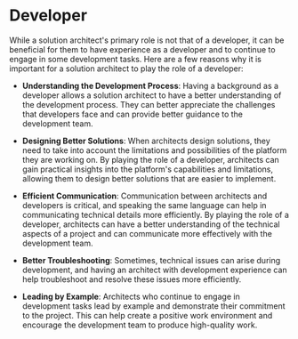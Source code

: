 # Developer

While a solution architect's primary role is not that of a developer, it can be beneficial for them to have experience as a developer and to continue to engage in some development tasks. Here are a few reasons why it is important for a solution architect to play the role of a developer:

- **Understanding the Development Process**: Having a background as a developer allows a solution architect to have a better understanding of the development process. They can better appreciate the challenges that developers face and can provide better guidance to the development team.

- **Designing Better Solutions**: When architects design solutions, they need to take into account the limitations and possibilities of the platform they are working on. By playing the role of a developer, architects can gain practical insights into the platform's capabilities and limitations, allowing them to design better solutions that are easier to implement.

- **Efficient Communication**: Communication between architects and developers is critical, and speaking the same language can help in communicating technical details more efficiently. By playing the role of a developer, architects can have a better understanding of the technical aspects of a project and can communicate more effectively with the development team.

- **Better Troubleshooting**: Sometimes, technical issues can arise during development, and having an architect with development experience can help troubleshoot and resolve these issues more efficiently.

- **Leading by Example**: Architects who continue to engage in development tasks lead by example and demonstrate their commitment to the project. This can help create a positive work environment and encourage the development team to produce high-quality work.

